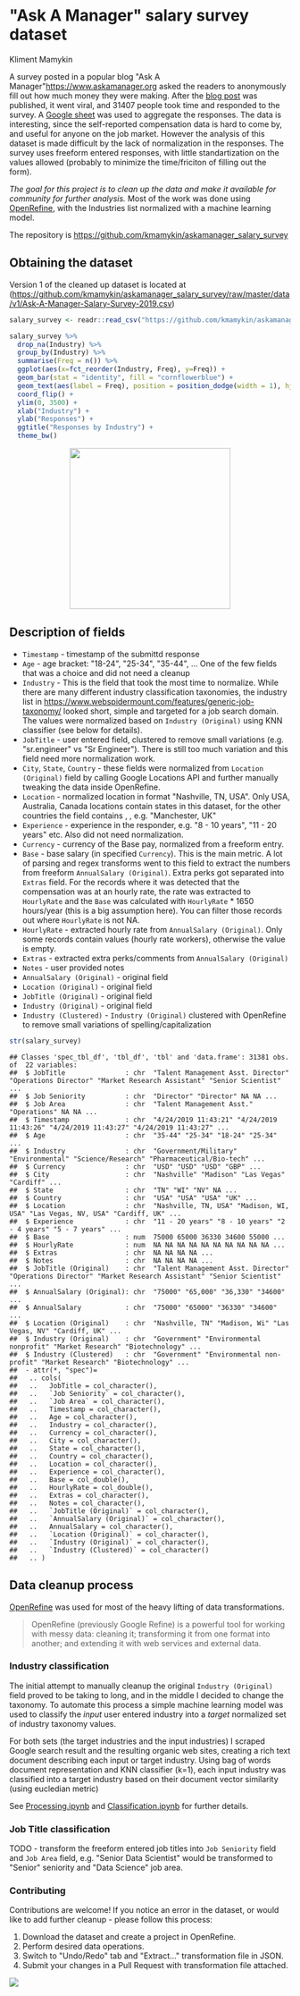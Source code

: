 
# "Ask A Manager" salary survey dataset

Kliment Mamykin

A survey posted in a popular blog "Ask A Manager"<https://www.askamanager.org> asked the readers to anonymously fill out how much money they were making. After the [blog post](https://www.askamanager.org/2019/04/how-much-money-do-you-make-3.html) was published, it went viral, and 31407 people took time and responded to the survey. A [Google sheet](https://docs.google.com/spreadsheets/d/1rGCKXIKt-7l5gX06NAwO3pjqEHh-oPXtB8ihkp0vGWo) was used to aggregate the responses. The data is interesting, since the self-reported compensation data is hard to come by, and useful for anyone on the job market. However the analysis of this dataset is made difficult by the lack of normalization in the responses. The survey uses freeform entered responses, with little standartization on the values allowed (probably to minimize the time/friciton of filling out the form). 

*The goal for this project is to clean up the data and make it available for community for further analysis.* Most of the work was done using [OpenRefine](http://openrefine.org/), with the Industries list normalized with a machine learning model.

The repository is https://github.com/kmamykin/askamanager_salary_survey

## Obtaining the dataset

Version 1 of the cleaned up dataset is located at (https://github.com/kmamykin/askamanager_salary_survey/raw/master/data/v1/Ask-A-Manager-Salary-Survey-2019.csv)




```r
salary_survey <- readr::read_csv("https://github.com/kmamykin/askamanager_salary_survey/raw/master/data/v1/Ask-A-Manager-Salary-Survey-2019.csv")
```


```r
salary_survey %>%
  drop_na(Industry) %>%
  group_by(Industry) %>%
  summarise(Freq = n()) %>%
  ggplot(aes(x=fct_reorder(Industry, Freq), y=Freq)) +
  geom_bar(stat = "identity", fill = "cornflowerblue") +
  geom_text(aes(label = Freq), position = position_dodge(width = 1), hjust = -0.2, size = 2) +
  coord_flip() +
  ylim(0, 3500) +
  xlab("Industry") +
  ylab("Responses") +
  ggtitle("Responses by Industry") +
  theme_bw()
```

<img src="askamanager_salary_survey_files/figure-html/unnamed-chunk-4-1.png" width="288" style="display: block; margin: auto;" />

## Description of fields

* `Timestamp` - timestamp of the submittd response
* `Age` - age bracket: "18-24", "25-34", "35-44", ... One of the few fields that was a choice and did not need a cleanup
* `Industry` - This is the field that took the most time to normalize. While there are many different industry classification taxonomies, the industry list in https://www.webspidermount.com/features/generic-job-taxonomy/ looked short, simple and targeted for a job search domain. The values were normalized based on `Industry (Original)` using KNN classifier (see below for details).
* `JobTitle` - user entered field, clustered to remove small variations (e.g. "sr.engineer" vs "Sr Engineer"). There is still too much variation and this field need more normalization work.
* `City`, `State`, `Country` - these fields were normalized from `Location (Original)` field by calling Google Locations API and further manually tweaking the data inside OpenRefine.
* `Location` - normalized location in format "Nashville, TN, USA". Only USA, Australia, Canada locations contain states in this dataset, for the other countries the field contains <City>, <Country>, e.g. "Manchester, UK"
* `Experience` - experience in the responder, e.g. "8 - 10 years", "11 - 20 years" etc. Also did not need normalization.
* `Currency` - currency of the Base pay, normalized from a freeform entry.
* `Base` - base salary (in specified `Currency`). This is the main metric. A lot of parsing and regex transforms went to this field to extract the numbers from freeform `AnnualSalary (Original)`. Extra perks got separated into `Extras` field. For the records where it was detected that the compensation was at an hourly rate, the rate was extracted to `HourlyRate` and the `Base` was calculated with `HourlyRate` * 1650 hours/year (this is a big assumption here). You can filter those records out where `HourlyRate` is not NA.
* `HourlyRate` - extracted hourly rate from `AnnualSalary (Original)`. Only some records contain values (hourly rate workers), otherwise the value is empty.
* `Extras` - extracted extra perks/comments from `AnnualSalary (Original)`
* `Notes` - user provided notes
* `AnnualSalary (Original)` - original field
* `Location (Original)` - original field
* `JobTitle (Original)` - original field
* `Industry (Original)` - original field
* `Industry (Clustered)` - `Industry (Original)` clustered with OpenRefine to remove small variations of spelling/capitalization


```r
str(salary_survey)
```

```
## Classes 'spec_tbl_df', 'tbl_df', 'tbl' and 'data.frame':	31381 obs. of  22 variables:
##  $ JobTitle               : chr  "Talent Management Asst. Director" "Operations Director" "Market Research Assistant" "Senior Scientist" ...
##  $ Job Seniority          : chr  "Director" "Director" NA NA ...
##  $ Job Area               : chr  "Talent Management Asst." "Operations" NA NA ...
##  $ Timestamp              : chr  "4/24/2019 11:43:21" "4/24/2019 11:43:26" "4/24/2019 11:43:27" "4/24/2019 11:43:27" ...
##  $ Age                    : chr  "35-44" "25-34" "18-24" "25-34" ...
##  $ Industry               : chr  "Government/Military" "Environmental" "Science/Research" "Pharmaceutical/Bio-tech" ...
##  $ Currency               : chr  "USD" "USD" "USD" "GBP" ...
##  $ City                   : chr  "Nashville" "Madison" "Las Vegas" "Cardiff" ...
##  $ State                  : chr  "TN" "WI" "NV" NA ...
##  $ Country                : chr  "USA" "USA" "USA" "UK" ...
##  $ Location               : chr  "Nashville, TN, USA" "Madison, WI, USA" "Las Vegas, NV, USA" "Cardiff, UK" ...
##  $ Experience             : chr  "11 - 20 years" "8 - 10 years" "2 - 4 years" "5 - 7 years" ...
##  $ Base                   : num  75000 65000 36330 34600 55000 ...
##  $ HourlyRate             : num  NA NA NA NA NA NA NA NA NA NA ...
##  $ Extras                 : chr  NA NA NA NA ...
##  $ Notes                  : chr  NA NA NA NA ...
##  $ JobTitle (Original)    : chr  "Talent Management Asst. Director" "Operations Director" "Market Research Assistant" "Senior Scientist" ...
##  $ AnnualSalary (Original): chr  "75000" "65,000" "36,330" "34600" ...
##  $ AnnualSalary           : chr  "75000" "65000" "36330" "34600" ...
##  $ Location (Original)    : chr  "Nashville, TN" "Madison, Wi" "Las Vegas, NV" "Cardiff, UK" ...
##  $ Industry (Original)    : chr  "Government" "Environmental nonprofit" "Market Research" "Biotechnology" ...
##  $ Industry (Clustered)   : chr  "Government" "Environmental non-profit" "Market Research" "Biotechnology" ...
##  - attr(*, "spec")=
##   .. cols(
##   ..   JobTitle = col_character(),
##   ..   `Job Seniority` = col_character(),
##   ..   `Job Area` = col_character(),
##   ..   Timestamp = col_character(),
##   ..   Age = col_character(),
##   ..   Industry = col_character(),
##   ..   Currency = col_character(),
##   ..   City = col_character(),
##   ..   State = col_character(),
##   ..   Country = col_character(),
##   ..   Location = col_character(),
##   ..   Experience = col_character(),
##   ..   Base = col_double(),
##   ..   HourlyRate = col_double(),
##   ..   Extras = col_character(),
##   ..   Notes = col_character(),
##   ..   `JobTitle (Original)` = col_character(),
##   ..   `AnnualSalary (Original)` = col_character(),
##   ..   AnnualSalary = col_character(),
##   ..   `Location (Original)` = col_character(),
##   ..   `Industry (Original)` = col_character(),
##   ..   `Industry (Clustered)` = col_character()
##   .. )
```
## Data cleanup process

[OpenRefine](http://openrefine.org/) was used for most of the heavy lifting of data transformations.

> OpenRefine (previously Google Refine) is a powerful tool for working with messy data: cleaning it; transforming it from one format into another; and extending it with web services and external data.


### Industry classification

The initial attempt to manually cleanup the original `Industry (Original)` field proved to be taking to long, and in the middle I decided to change the taxonomy. To automate this process a simple machine learning model was used to classify the *input* user entered industry into a *target* normalized set of industry taxonomy values. 

For both sets (the target industries and the input industries) I scraped Google search result and the resulting organic web sites, creating a rich text document describing each input or target industry. Using bag of words document representation and KNN classifier (k=1), each input industry was classified into a target industry based on their document vector similarity (using eucledian metric)

See [Processing.ipynb](https://github.com/kmamykin/askamanager_salary_survey/Processing.ipynb) and [Classification.ipynb](https://github.com/kmamykin/askamanager_salary_survey/Classification.ipynb) for further details.

### Job Title classification

TODO - transform the freeform entered job titles into `Job Seniority` field and `Job Area` field, e.g. "Senior Data Scientist" would be transformed to "Senior" seniority and "Data Science" job area.

### Contributing

Contributions are welcome! If you notice an error in the dataset, or would like to add further cleanup - please follow this process:

1. Download the dataset and create a project in OpenRefine.
2. Perform desired data operations.
3. Switch to "Undo/Redo" tab and "Extract..." transformation file in JSON.
4. Submit your changes in a Pull Request with transformation file attached.

![](resources/askamanager_salary_survey/Contribute-transforms.png)
